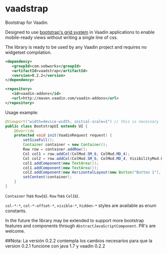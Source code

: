 # vaadstrap
Bootstrap for Vaadin.

Designed to use [bootstrap's grid system](http://getbootstrap.com/css/#grid) in Vaadin applications to enable mobile-ready views without writing a single line of css.

The library is ready to be used by any Vaadin project and requires no widgetset compilation. 

```xml
<dependency>
   <groupId>com.sebworks</groupId>
   <artifactId>vaadstrap</artifactId>
   <version>0.2.2</version>
</dependency>

<repository>
   <id>vaadin-addons</id>
   <url>http://maven.vaadin.com/vaadin-addons</url>
</repository>
```

Usage example: 

```java
@Viewport("width=device-width, initial-scale=1") // this is necessary
public class BootstrapUI extends UI {
	@Override
	protected void init(VaadinRequest request) {
		setSizeFull();
		Container container = new Container();
		Row row = container.addRow();
		Col col1 = row.addCol(ColMod.SM_6, ColMod.MD_4);
		Col col2 = row.addCol(ColMod.SM_6, ColMod.MD_4, VisibilityMod.HIDDEN_XS);
		col1.addComponent(new TextArea());
		col1.addComponent(new TextArea());
		col2.addComponent(new HorizontalLayout(new Button("Button 1"), new Button("Button 2")));
		setContent(container);
	}
}
```

`Container` has `Row`(s). 
`Row` has `Col`(s).

`col-*-*`, `col-*-offset-*`, `visible-*`, `hidden-*` styles are available as enum constants.

In the future the library may be extended to support more bootstrap features and components through `AbstractJavaScriptComponent`. PR's are welcome. 

##Nota:
La versión 0.2.2 contempla los cambios necesarios para que la version 0.2.1 funcione con java 1.7 y vaadin 0.2.2
